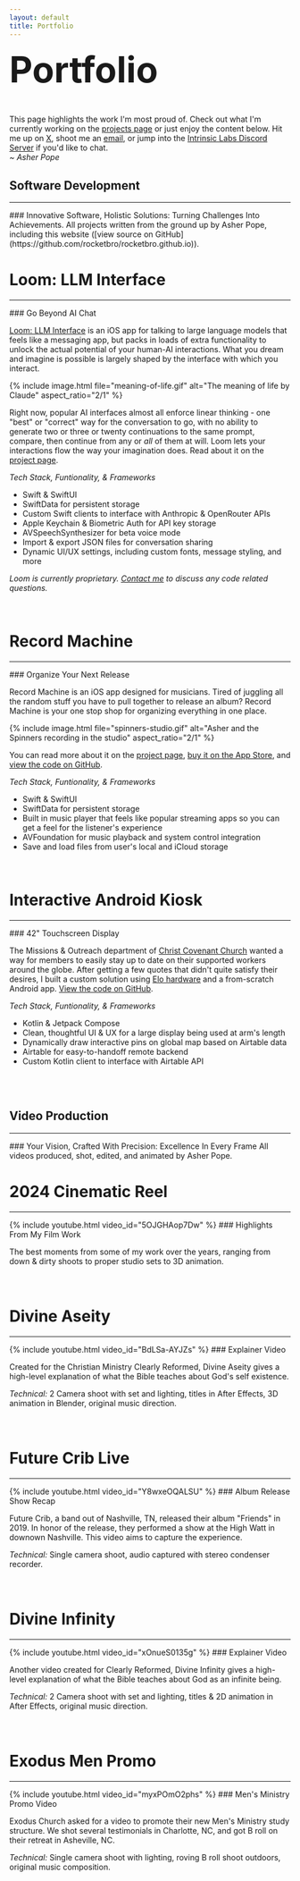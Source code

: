 ```yaml
---
layout: default
title: Portfolio
---
```


<div style="font-size: 2rem;"><h1 style="margin-top: 0.25em">Portfolio</h1></div>

This page highlights the work I'm most proud of. Check out what I'm currently working on the [projects page](/projects) or just enjoy the content below. Hit me up on [X](https://x.com/asherpope/), shoot me an [email](mailto:helloworld@intrinsiclabs.co), or jump into the [Intrinsic Labs Discord Server](https://discord.gg/HjSjeJYNKh) if you'd like to chat.  
*~ Asher Pope*

## Software Development
<hr>
### Innovative Software, Holistic Solutions: Turning Challenges Into Achievements.
All projects written from the ground up by Asher Pope, including this website ([view source on GitHub](https://github.com/rocketbro/rocketbro.github.io)).


# Loom: LLM Interface
<hr>
### Go Beyond AI Chat

[Loom: LLM Interface](/projects/loom-interface) is an iOS app for talking to large language models that feels like a messaging app, but packs in loads of extra functionality to unlock the actual potential of your human-AI interactions. What you dream and imagine is possible is largely shaped by the interface with which you interact. 

{% include image.html 
   file="meaning-of-life.gif" 
   alt="The meaning of life by Claude"
   aspect_ratio="2/1"
%}

Right now, popular AI interfaces almost all enforce linear thinking - one "best" or "correct" way for the conversation to go, with no ability to generate two or three or twenty continuations to the same prompt, compare, then continue from any or *all* of them at will. Loom lets your interactions flow the way your imagination does. Read about it on the [project page](/projects/loom-interface).  

*Tech Stack, Funtionality, & Frameworks*
- Swift & SwiftUI
- SwiftData for persistent storage
- Custom Swift clients to interface with Anthropic & OpenRouter APIs
- Apple Keychain & Biometric Auth for API key storage
- AVSpeechSynthesizer for beta voice mode
- Import & export JSON files for conversation sharing
- Dynamic UI/UX settings, including custom fonts, message styling, and more

*Loom is currently proprietary. [Contact me](mailto:asher@asherpope.com) to discuss any code related questions.*

<br>

# Record Machine
<hr>
### Organize Your Next Release

Record Machine is an iOS app designed for musicians. Tired of juggling all the random stuff you have to pull together to release an album? Record Machine is your one stop shop for organizing everything in one place.  

{% include image.html 
   file="spinners-studio.gif" 
   alt="Asher and the Spinners recording in the studio"
   aspect_ratio="2/1"
%}

You can read more about it on the [project page](/projects/record-machine), [buy it on the App Store](https://apps.apple.com/us/app/record-machine/id6478185491), and [view the code on GitHub](https://github.com/rocketbro/Record-Machine).  

*Tech Stack, Funtionality, & Frameworks*
- Swift & SwiftUI
- SwiftData for persistent storage
- Built in music player that feels like popular streaming apps so you can get a feel for the listener's experience
- AVFoundation for music playback and system control integration
- Save and load files from user's local and iCloud storage


<br>

# Interactive Android Kiosk
<hr>
### 42" Touchscreen Display

The Missions & Outreach department of [Christ Covenant Church](https://christcovenant.org) wanted a way for members to easily stay up to date on their supported workers around the globe. After getting a few quotes that didn't quite satisfy their desires, I built a custom solution using [Elo hardware](https://www.elotouch.com/) and a from-scratch Android app. [View the code on GitHub](https://github.com/rocketbro/CCC-SouthLobbyDisplay).  

*Tech Stack, Funtionality, & Frameworks*
- Kotlin & Jetpack Compose
- Clean, thoughtful UI & UX for a large display being used at arm's length
- Dynamically draw interactive pins on global map based on Airtable data
- Airtable for easy-to-handoff remote backend
- Custom Kotlin client to interface with Airtable API

<br>
<br>


<!-- MARK: VIDEO WORK -->

## Video Production
<hr>
### Your Vision, Crafted With Precision: Excellence In Every Frame
All videos produced, shot, edited, and animated by Asher Pope.


# 2024 Cinematic Reel
<hr>
<!-- 2024 reel -->
{% include youtube.html video_id="5OJGHAop7Dw" %}
### Highlights From My Film Work

The best moments from some of my work over the years, ranging from down & dirty shoots to proper studio sets to 3D animation.  
<br>
<br>

# Divine Aseity
<hr>
<!-- Divine Aseity -->
{% include youtube.html video_id="BdLSa-AYJZs" %}
### Explainer Video

Created for the Christian Ministry Clearly Reformed, Divine Aseity gives a high-level explanation of what the Bible teaches about God's self existence.

*Technical:* 2 Camera shoot with set and lighting, titles in After Effects, 3D animation in Blender, original music direction.  
<br>
<br>


# Future Crib Live
<hr>
<!-- Future Crib Live @ High Watt -->
{% include youtube.html video_id="Y8wxeOQALSU" %}
### Album Release Show Recap

Future Crib, a band out of Nashville, TN, released their album "Friends" in 2019. In honor of the release, they performed a show at the High Watt in downown Nashville. This video aims to capture the experience.

*Technical:* Single camera shoot, audio captured with stereo condenser recorder.  
<br>
<br>


# Divine Infinity
<hr>
<!-- CR Divine Infinity -->
{% include youtube.html video_id="xOnueS0135g" %}
### Explainer Video

Another video created for Clearly Reformed, Divine Infinity gives a high-level explanation of what the Bible teaches about God as an infinite being.

*Technical:* 2 Camera shoot with set and lighting, titles & 2D animation in After Effects, original music direction.  
<br>
<br>



# Exodus Men Promo
<hr>
<!-- Exodus Men -->
{% include youtube.html video_id="myxPOmO2phs" %}
### Men's Ministry Promo Video

Exodus Church asked for a video to promote their new Men's Ministry study structure. We shot several testimonials in Charlotte, NC, and got B roll on their retreat in Asheville, NC.

*Technical:* Single camera shoot with lighting, roving B roll shoot outdoors, original music composition.  
<br>
<br>
